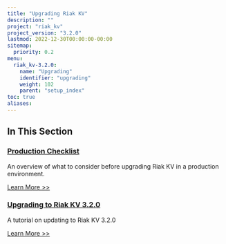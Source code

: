 ```yaml
---
title: "Upgrading Riak KV"
description: ""
project: "riak_kv"
project_version: "3.2.0"
lastmod: 2022-12-30T00:00:00-00:00
sitemap:
  priority: 0.2
menu:
  riak_kv-3.2.0:
    name: "Upgrading"
    identifier: "upgrading"
    weight: 102
    parent: "setup_index"
toc: true
aliases:
---
```


[upgrade checklist]: ./checklist
[upgrade version]: ./version
[upgrade cluster]: ./cluster
[upgrade mdc]: ./multi-datacenter

## In This Section

### [Production Checklist][upgrade checklist]

An overview of what to consider before upgrading Riak KV in a production environment.

[Learn More >>][upgrade checklist]

### [Upgrading to Riak KV 3.2.0][upgrade version]

A tutorial on updating to Riak KV 3.2.0

[Learn More >>][upgrade version]

